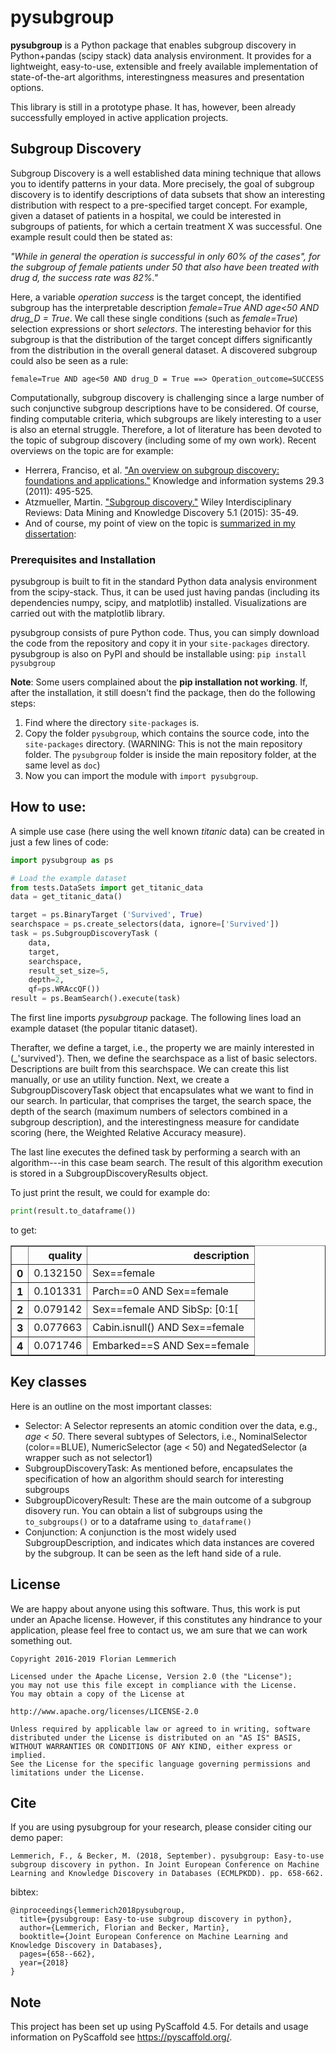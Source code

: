 <!-- These are examples of badges you might want to add to your README:
     please update the URLs accordingly

[![Built Status](https://api.cirrus-ci.com/github/<USER>/pysubgroup.svg?branch=main)](https://cirrus-ci.com/github/<USER>/pysubgroup)
[![ReadTheDocs](https://readthedocs.org/projects/pysubgroup/badge/?version=latest)](https://pysubgroup.readthedocs.io/en/stable/)
[![Coveralls](https://img.shields.io/coveralls/github/<USER>/pysubgroup/main.svg)](https://coveralls.io/r/<USER>/pysubgroup)
[![PyPI-Server](https://img.shields.io/pypi/v/pysubgroup.svg)](https://pypi.org/project/pysubgroup/)
[![Conda-Forge](https://img.shields.io/conda/vn/conda-forge/pysubgroup.svg)](https://anaconda.org/conda-forge/pysubgroup)
[![Monthly Downloads](https://pepy.tech/badge/pysubgroup/month)](https://pepy.tech/project/pysubgroup)
[![Twitter](https://img.shields.io/twitter/url/http/shields.io.svg?style=social&label=Twitter)](https://twitter.com/pysubgroup)
-->


# pysubgroup

**pysubgroup** is a Python package that enables subgroup discovery in Python+pandas (scipy stack) data analysis environment. It provides for a lightweight, easy-to-use, extensible and freely available implementation of state-of-the-art algorithms, interestingness measures and presentation options.

This library is still in a prototype phase. It has, however, been already successfully employed in active application projects.

## Subgroup Discovery

Subgroup Discovery is a well established data mining technique that allows you to identify patterns in your data.
More precisely, the goal of subgroup discovery is to identify descriptions of data subsets that show an interesting distribution with respect to a pre-specified target concept.
For example, given a dataset of patients in a hospital, we could be interested in subgroups of patients, for which a certain treatment X was successful.
One example result could then be stated as:

_"While in general the operation is successful in only 60% of the cases", for the subgroup
of female patients under 50 that also have been treated with drug d, the success rate was 82%."_

Here, a variable _operation success_ is the target concept, the identified subgroup has the interpretable description _female=True AND age<50 AND drug_D = True_. We call these single conditions (such as _female=True_) selection expressions or short _selectors_.
The interesting behavior for this subgroup is that the distribution of the target concept differs significantly from the distribution in the overall general dataset.
A discovered subgroup could also be seen as a rule:
```
female=True AND age<50 AND drug_D = True ==> Operation_outcome=SUCCESS
```
Computationally, subgroup discovery is challenging since a large number of such conjunctive subgroup descriptions have to be considered. Of course, finding computable criteria, which subgroups are likely interesting to a user is also an eternal struggle.
Therefore, a lot of literature has been devoted to the topic of subgroup discovery (including some of my own work). Recent overviews on the topic are for example:

* Herrera, Franciso, et al. ["An overview on subgroup discovery: foundations and applications."](https://scholar.google.de/scholar?q=Herrera%2C+Franciso%2C+et+al.+%E2%80%9CAn+overview+on+subgroup+discovery%3A+foundations+and+applications.%E2%80%9D+Knowledge+and+information+systems+29.3+(2011)%3A+495-525.) Knowledge and information systems 29.3 (2011): 495-525.
* Atzmueller, Martin. ["Subgroup discovery."](https://scholar.google.de/scholar?q=Atzmueller%2C+Martin.+%E2%80%9CSubgroup+discovery.%E2%80%9D+Wiley+Interdisciplinary+Reviews%3A+Data+Mining+and+Knowledge+Discovery+5.1+(2015)%3A+35-49.) Wiley Interdisciplinary Reviews: Data Mining and Knowledge Discovery 5.1 (2015): 35-49.
* And of course, my point of view on the topic is [summarized in my dissertation](https://opus.bibliothek.uni-wuerzburg.de/files/9781/Dissertation-Lemmerich.pdf):

### Prerequisites and Installation
pysubgroup is built to fit in the standard Python data analysis environment from the scipy-stack.
Thus, it can be used just having pandas (including its dependencies numpy, scipy, and matplotlib) installed. Visualizations are carried out with the matplotlib library.

pysubgroup consists of pure Python code. Thus, you can simply download the code from the repository and copy it in your `site-packages` directory.
pysubgroup is also on PyPI and should be installable using:
`pip install pysubgroup`

**Note**: Some users complained about the **pip installation not working**.
If, after the installation, it still doesn't find the package, then do the following steps:
 1. Find where the directory `site-packages` is.
 2. Copy the folder `pysubgroup`, which contains the source code, into the `site-packages` directory. (WARNING: This is not the main repository folder. The `pysubgroup` folder is inside the main repository folder, at the same level as `doc`)
 3. Now you can import the module with `import pysubgroup`.

## How to use:
A simple use case (here using the well known _titanic_ data) can be created in just a few lines of code:

```python
import pysubgroup as ps

# Load the example dataset
from tests.DataSets import get_titanic_data
data = get_titanic_data()

target = ps.BinaryTarget ('Survived', True)
searchspace = ps.create_selectors(data, ignore=['Survived'])
task = ps.SubgroupDiscoveryTask (
    data,
    target,
    searchspace,
    result_set_size=5,
    depth=2,
    qf=ps.WRAccQF())
result = ps.BeamSearch().execute(task)
```
The first line imports _pysubgroup_ package.
The following lines load an example dataset (the popular titanic dataset).

Therafter, we define a target, i.e., the property we are mainly interested in (_'survived'}.
Then, we define the searchspace as a list of basic selectors. Descriptions are built from this searchspace. We can create this list manually, or use an utility function.
Next, we create a SubgroupDiscoveryTask object that encapsulates what we want to find in our search.
In particular, that comprises the target, the search space, the depth of the search (maximum numbers of selectors combined in a subgroup description), and the interestingness measure for candidate scoring (here, the Weighted Relative Accuracy measure).

The last line executes the defined task by performing a search with an algorithm---in this case beam search. The result of this algorithm execution is stored in a SubgroupDiscoveryResults object.

To just print the result, we could for example do:

```python
print(result.to_dataframe())
```

to get:

<table border="1" class="dataframe">
<thead>    <tr style="text-align: right;">      <th></th>      <th>quality</th>      <th>description</th>    </tr>  </thead>
<tbody>
    <tr>      <th>0</th>      <td>0.132150</td>      <td>Sex==female</td>    </tr>
    <tr>      <th>1</th>      <td>0.101331</td>      <td>Parch==0 AND Sex==female</td>    </tr>
    <tr>      <th>2</th>      <td>0.079142</td>      <td>Sex==female AND SibSp: [0:1[</td>    </tr>
    <tr>      <th>3</th>      <td>0.077663</td>      <td>Cabin.isnull() AND Sex==female</td>    </tr>
    <tr>      <th>4</th>      <td>0.071746</td>      <td>Embarked==S AND Sex==female</td>    </tr>
</tbody></table>


## Key classes
Here is an outline on the most important classes:
* Selector: A Selector represents an atomic condition over the data, e.g., _age < 50_. There several subtypes of Selectors, i.e., NominalSelector (color==BLUE), NumericSelector (age < 50) and NegatedSelector (a wrapper such as not selector1)
* SubgroupDiscoveryTask: As mentioned before, encapsulates the specification of how an algorithm should search for interesting subgroups
* SubgroupDicoveryResult: These are the main outcome of a subgroup disovery run. You can obtain a list of subgroups using the `to_subgroups()` or to a dataframe using `to_dataframe()`
* Conjunction: A conjunction is the most widely used SubgroupDescription, and indicates which data instances are covered by the subgroup. It can be seen as the left hand side of a rule.


## License
We are happy about anyone using this software. Thus, this work is put under an Apache license. However, if this constitutes
any hindrance to your application, please feel free to contact us, we am sure that we can work something out.

    Copyright 2016-2019 Florian Lemmerich

    Licensed under the Apache License, Version 2.0 (the "License");
    you may not use this file except in compliance with the License.
    You may obtain a copy of the License at

    http://www.apache.org/licenses/LICENSE-2.0

    Unless required by applicable law or agreed to in writing, software
    distributed under the License is distributed on an "AS IS" BASIS,
    WITHOUT WARRANTIES OR CONDITIONS OF ANY KIND, either express or implied.
    See the License for the specific language governing permissions and
    limitations under the License.

## Cite
If you are using pysubgroup for your research, please consider citing our demo paper:

    Lemmerich, F., & Becker, M. (2018, September). pysubgroup: Easy-to-use subgroup discovery in python. In Joint European Conference on Machine Learning and Knowledge Discovery in Databases (ECMLPKDD). pp. 658-662.

bibtex:

    @inproceedings{lemmerich2018pysubgroup,
      title={pysubgroup: Easy-to-use subgroup discovery in python},
      author={Lemmerich, Florian and Becker, Martin},
      booktitle={Joint European Conference on Machine Learning and Knowledge Discovery in Databases},
      pages={658--662},
      year={2018}
    }


## Note

This project has been set up using PyScaffold 4.5. For details and usage
information on PyScaffold see https://pyscaffold.org/.
